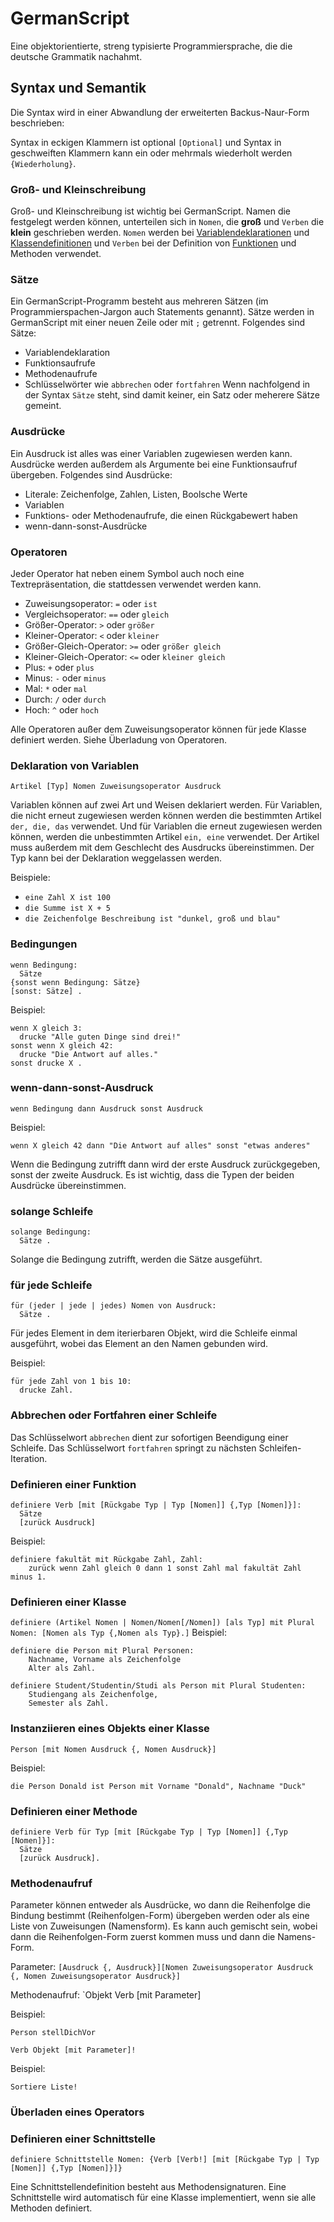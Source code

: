 # GermanScript
Eine objektorientierte, streng typisierte Programmiersprache, die die deutsche Grammatik nachahmt.

## Syntax und Semantik
Die Syntax wird in einer Abwandlung der erweiterten Backus-Naur-Form beschrieben:

Syntax in eckigen Klammern ist optional `[Optional]` und Syntax in geschweiften Klammern 
kann ein oder mehrmals wiederholt werden `{Wiederholung}`.

### Groß- und Kleinschreibung
Groß- und Kleinschreibung ist wichtig bei GermanScript. Namen die festgelegt werden können, unterteilen sich in `Nomen`,
die **groß** und `Verben` die **klein** geschrieben werden.
`Nomen` werden bei [Variablendeklarationen](###Deklaration-von-Variablen) und [Klassendefinitionen](###Definition-von-Klassen)
und `Verben` bei der Definition von [Funktionen](###Definition-von-Funktionen) und Methoden verwendet.

### Sätze
Ein GermanScript-Programm besteht aus mehreren Sätzen (im Programmierspachen-Jargon auch Statements genannt).
Sätze werden in GermanScript mit einer neuen Zeile oder mit `;` getrennt.
Folgendes sind Sätze:
- Variablendeklaration
- Funktionsaufrufe
- Methodenaufrufe
- Schlüsselwörter wie `abbrechen` oder `fortfahren`
Wenn nachfolgend in der Syntax `Sätze` steht, sind damit keiner, ein Satz oder meherere Sätze gemeint.

### Ausdrücke
Ein Ausdruck ist alles was einer Variablen zugewiesen werden kann. Ausdrücke werden außerdem als Argumente bei
eine Funktionsaufruf übergeben.
Folgendes sind Ausdrücke:
- Literale: Zeichenfolge, Zahlen, Listen, Boolsche Werte
- Variablen
- Funktions- oder Methodenaufrufe, die einen Rückgabewert haben
- wenn-dann-sonst-Ausdrücke


### Operatoren
Jeder Operator hat neben einem Symbol auch noch eine Textrepräsentation, die stattdessen verwendet werden kann.
- Zuweisungsoperator: `=` oder `ist`
- Vergleichsoperator: `==` oder `gleich`
- Größer-Operator: `>` oder `größer`
- Kleiner-Operator: `<` oder `kleiner`
- Größer-Gleich-Operator: `>=` oder `größer gleich`
- Kleiner-Gleich-Operator: `<=` oder `kleiner gleich`
- Plus: `+` oder `plus`
- Minus: `-` oder `minus`
- Mal: `*` oder `mal`
- Durch: `/` oder `durch`
- Hoch: `^` oder `hoch`

Alle Operatoren außer dem Zuweisungsoperator können für jede Klasse definiert werden. Siehe Überladung von Operatoren.

### Deklaration von Variablen
`Artikel [Typ] Nomen Zuweisungsoperator Ausdruck`

Variablen können auf zwei Art und Weisen deklariert werden. Für Variablen, die nicht erneut zugewiesen werden können
werden die bestimmten Artikel `der, die, das` verwendet. Und für Variablen die erneut zugewiesen werden können, werden
die unbestimmten Artikel `ein, eine` verwendet. Der Artikel muss außerdem mit dem Geschlecht des Ausdrucks übereinstimmen.
Der Typ kann bei der Deklaration weggelassen werden.

Beispiele:

- `eine Zahl X ist 100`
- `die Summe ist X + 5`
- `die Zeichenfolge Beschreibung ist "dunkel, groß und blau"`

### Bedingungen
```
wenn Bedingung:
  Sätze
{sonst wenn Bedingung: Sätze}
[sonst: Sätze] .
```
Beispiel:
```
wenn X gleich 3:
  drucke "Alle guten Dinge sind drei!"
sonst wenn X gleich 42:
  drucke "Die Antwort auf alles."
sonst drucke X .
```

### wenn-dann-sonst-Ausdruck
`wenn Bedingung dann Ausdruck sonst Ausdruck`

Beispiel:

`wenn X gleich 42 dann "Die Antwort auf alles" sonst "etwas anderes"`

Wenn die Bedingung zutrifft dann wird der erste Ausdruck zurückgegeben, sonst der zweite Ausdruck.
Es ist wichtig, dass die Typen der beiden Ausdrücke übereinstimmen.

### solange Schleife
```
solange Bedingung:
  Sätze .
```

Solange die Bedingung zutrifft, werden die Sätze ausgeführt.

### für jede Schleife
```
für (jeder | jede | jedes) Nomen von Ausdruck:
  Sätze .
```
Für jedes Element in dem iterierbaren Objekt, wird die Schleife einmal ausgeführt, wobei
das Element an den Namen gebunden wird.

Beispiel:

```
für jede Zahl von 1 bis 10:
  drucke Zahl.
```

### Abbrechen oder Fortfahren einer Schleife
Das Schlüsselwort `abbrechen` dient zur sofortigen Beendigung einer Schleife.
Das Schlüsselwort `fortfahren` springt zu nächsten Schleifen-Iteration.

### Definieren einer Funktion
```
definiere Verb [mit [Rückgabe Typ | Typ [Nomen]] {,Typ [Nomen]}]: 
  Sätze
  [zurück Ausdruck]
```
Beispiel:
```
definiere fakultät mit Rückgabe Zahl, Zahl:
    zurück wenn Zahl gleich 0 dann 1 sonst Zahl mal fakultät Zahl minus 1.
```

### Definieren einer Klasse
`definiere (Artikel Nomen | Nomen/Nomen[/Nomen]) [als Typ] mit Plural Nomen: [Nomen als Typ {,Nomen als Typ}.]`
Beispiel:
```
definiere die Person mit Plural Personen:
    Nachname, Vorname als Zeichenfolge
    Alter als Zahl.
    
definiere Student/Studentin/Studi als Person mit Plural Studenten:
    Studiengang als Zeichenfolge,
    Semester als Zahl.
```

### Instanziieren eines Objekts einer Klasse
`Person [mit Nomen Ausdruck {, Nomen Ausdruck}]`

Beispiel:

`die Person Donald ist Person mit Vorname "Donald", Nachname "Duck"`

### Definieren einer Methode
```
definiere Verb für Typ [mit [Rückgabe Typ | Typ [Nomen]] {,Typ [Nomen]}]: 
  Sätze
  [zurück Ausdruck].
```

### Methodenaufruf
Parameter können entweder als Ausdrücke, wo dann die Reihenfolge die Bindung bestimmt (Reihenfolgen-Form) 
übergeben werden oder als eine Liste von Zuweisungen (Namensform). 
Es kann auch gemischt sein, wobei dann die Reihenfolgen-Form zuerst kommen muss
und dann die Namens-Form.

Parameter: `[Ausdruck {, Ausdruck}][Nomen Zuweisungsoperator Ausdruck {, Nomen Zuweisungsoperator Ausdruck}]`

Methodenaufruf: `Objekt Verb [mit Parameter]

Beispiel:

`Person stellDichVor`


`Verb Objekt [mit Parameter]!`

Beispiel:

`Sortiere Liste! `

### Überladen eines Operators

### Definieren einer Schnittstelle
`definiere Schnittstelle Nomen: {Verb [Verb!] [mit [Rückgabe Typ | Typ [Nomen]] {,Typ [Nomen]}]}`

Eine Schnittstellendefinition besteht aus Methodensignaturen. Eine Schnittstelle wird automatisch für eine Klasse
implementiert, wenn sie alle Methoden definiert.
